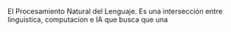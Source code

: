 El Procesamiento Natural del Lenguaje. Es una intersección entre linguistica, computacion e IA que busca que una 